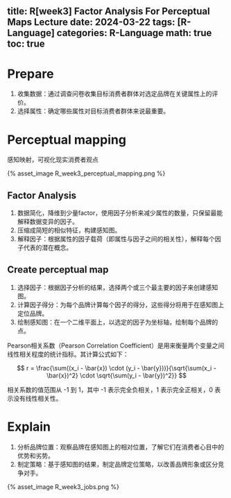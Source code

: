 title: R[week3] Factor Analysis For Perceptual Maps Lecture
date: 2024-03-22
tags: [R-Language]
categories: R-Language
math: true
toc: true
---

# Prepare

1. 收集数据：通过调查问卷收集目标消费者群体对选定品牌在关键属性上的评价。
2. 选择属性：确定哪些属性对目标消费者群体来说最重要。

# Perceptual mapping

感知映射，可视化现实消费者观点

{% asset_image R_week3_perceptual_mapping.png %}

## Factor Analysis

1. 数据简化，降维到少量factor，使用因子分析来减少属性的数量，只保留最能解释数据变异的因子。
2. 压缩成简短的相似特征，构建感知图。
3. 解释因子：根据属性的因子载荷（即属性与因子之间的相关性），解释每个因子代表的潜在概念。

## Create perceptual map

1. 选择因子：根据因子分析的结果，选择两个或三个最主要的因子来创建感知图。
2. 计算因子得分：为每个品牌计算每个因子的得分，这些得分将用于在感知图上定位品牌。
3. 绘制感知图：在一个二维平面上，以选定的因子为坐标轴，绘制每个品牌的点。

Pearson相关系数（Pearson Correlation Coefficient）是用来衡量两个变量之间线性相关程度的统计指标。其计算公式如下：

$$
r = \frac{\sum((x_i - \bar{x}) \cdot (y_i - \bar{y}))}{\sqrt{\sum(x_i - \bar{x})^2} \cdot \sqrt{\sum(y_i - \bar{y})^2}}
$$

相关系数的值范围从 -1 到 1，其中 -1 表示完全负相关，1 表示完全正相关，0 表示没有线性相关性。

# Explain

1. 分析品牌位置：观察品牌在感知图上的相对位置，了解它们在消费者心目中的优势和劣势。
2. 制定策略：基于感知图的结果，制定品牌定位策略，以改善品牌形象或区分竞争对手。

{% asset_image R_week3_jobs.png %}


